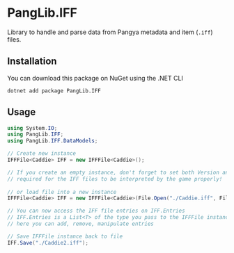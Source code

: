 # PangLib.IFF

Library to handle and parse data from Pangya metadata and item (`.iff`) files.

## Installation

You can download this package on NuGet using the .NET CLI

```
dotnet add package PangLib.IFF
```

## Usage

```cs
using System.IO;
using PangLib.IFF;
using PangLib.IFF.DataModels;

// Create new instance
IFFFile<Caddie> IFF = new IFFFile<Caddie>();

// If you create an empty instance, don't forget to set both Version and Binding properties which are
// required for the IFF files to be interpreted by the game properly!
 
// or load file into a new instance
IFFFile<Caddie> IFF = new IFFFile<Caddie>(File.Open("./Caddie.iff", FileMode.Open));

// You can now access the IFF file entries on IFF.Entries
// IFF.Entries is a List<T> of the type you pass to the IFFFile instance
// here you can add, remove, manipulate entries

// Save IFFFile instance back to file
IFF.Save("./Caddie2.iff");
```

